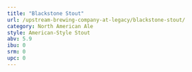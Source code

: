 ```yaml
---
title: "Blackstone Stout"
url: /upstream-brewing-company-at-legacy/blackstone-stout/
category: North American Ale
style: American-Style Stout
abv: 5.9
ibu: 0
srm: 0
upc: 0
---
```


